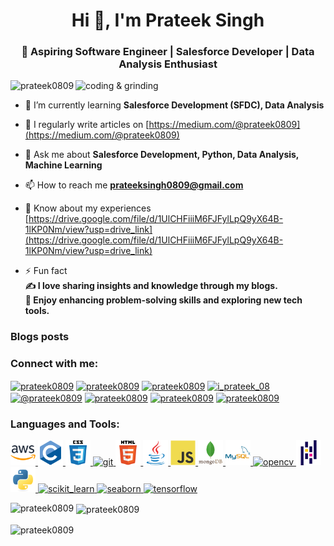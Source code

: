 <h1 align="center">Hi 👋, I'm Prateek Singh</h1>
<h3 align="center">🌟 Aspiring Software Engineer | Salesforce Developer | Data Analysis Enthusiast</h3>

<img align="right" alt="coding & grinding" width=400 src="https://i.pinimg.com/originals/54/e3/7d/54e37d8074ebcde1d96c77d7b2a7f310.gif">

<p align="left"> <img src="https://komarev.com/ghpvc/?username=prateek0809&label=Profile%20views&color=0e75b6&style=flat" alt="prateek0809" /> </p>

- 🌱 I’m currently learning **Salesforce Development (SFDC), Data Analysis**

- 📝 I regularly write articles on [https://medium.com/@prateek0809](https://medium.com/@prateek0809)

- 💬 Ask me about **Salesforce Development, Python, Data Analysis, Machine Learning**

- 📫 How to reach me **prateeksingh0809@gmail.com**

- 📄 Know about my experiences [https://drive.google.com/file/d/1UlCHFiiiM6FJFylLpQ9yX64B-1lKP0Nm/view?usp=drive_link](https://drive.google.com/file/d/1UlCHFiiiM6FJFylLpQ9yX64B-1lKP0Nm/view?usp=drive_link)

- ⚡ Fun fact <br> **✍️ I love sharing insights and knowledge through my blogs. <br>🎨 Enjoy enhancing problem-solving skills and exploring new tech tools.**

### Blogs posts
<!-- BLOG-POST-LIST:START -->
<!-- BLOG-POST-LIST:END -->

<h3 align="left">Connect with me:</h3>
<p align="left">
<a href="https://linkedin.com/in/prateek0809" target="blank"><img align="center" src="https://raw.githubusercontent.com/rahuldkjain/github-profile-readme-generator/master/src/images/icons/Social/linked-in-alt.svg" alt="prateek0809" height="30" width="40" /></a>
<a href="https://kaggle.com/prateek0809" target="blank"><img align="center" src="https://raw.githubusercontent.com/rahuldkjain/github-profile-readme-generator/master/src/images/icons/Social/kaggle.svg" alt="prateek0809" height="30" width="40" /></a>
<a href="https://fb.com/prateek0809" target="blank"><img align="center" src="https://raw.githubusercontent.com/rahuldkjain/github-profile-readme-generator/master/src/images/icons/Social/facebook.svg" alt="prateek0809" height="30" width="40" /></a>
<a href="https://instagram.com/i_prateek_08" target="blank"><img align="center" src="https://raw.githubusercontent.com/rahuldkjain/github-profile-readme-generator/master/src/images/icons/Social/instagram.svg" alt="i_prateek_08" height="30" width="40" /></a>
<a href="https://medium.com/@prateek0809" target="blank"><img align="center" src="https://raw.githubusercontent.com/rahuldkjain/github-profile-readme-generator/master/src/images/icons/Social/medium.svg" alt="@prateek0809" height="30" width="40" /></a>
<a href="https://www.codechef.com/users/prateek0809" target="blank"><img align="center" src="https://cdn.jsdelivr.net/npm/simple-icons@3.1.0/icons/codechef.svg" alt="prateek0809" height="30" width="40" /></a>
<a href="https://www.hackerrank.com/prateek0809" target="blank"><img align="center" src="https://raw.githubusercontent.com/rahuldkjain/github-profile-readme-generator/master/src/images/icons/Social/hackerrank.svg" alt="prateek0809" height="30" width="40" /></a>
<a href="https://www.leetcode.com/prateek0809" target="blank"><img align="center" src="https://raw.githubusercontent.com/rahuldkjain/github-profile-readme-generator/master/src/images/icons/Social/leet-code.svg" alt="prateek0809" height="30" width="40" /></a>
</p>

<h3 align="left">Languages and Tools:</h3>
<p align="left"> <a href="https://aws.amazon.com" target="_blank" rel="noreferrer"> <img src="https://raw.githubusercontent.com/devicons/devicon/master/icons/amazonwebservices/amazonwebservices-original-wordmark.svg" alt="aws" width="40" height="40"/> </a> <a href="https://www.cprogramming.com/" target="_blank" rel="noreferrer"> <img src="https://raw.githubusercontent.com/devicons/devicon/master/icons/c/c-original.svg" alt="c" width="40" height="40"/> </a> <a href="https://www.w3schools.com/css/" target="_blank" rel="noreferrer"> <img src="https://raw.githubusercontent.com/devicons/devicon/master/icons/css3/css3-original-wordmark.svg" alt="css3" width="40" height="40"/> </a> <a href="https://git-scm.com/" target="_blank" rel="noreferrer"> <img src="https://www.vectorlogo.zone/logos/git-scm/git-scm-icon.svg" alt="git" width="40" height="40"/> </a> <a href="https://www.w3.org/html/" target="_blank" rel="noreferrer"> <img src="https://raw.githubusercontent.com/devicons/devicon/master/icons/html5/html5-original-wordmark.svg" alt="html5" width="40" height="40"/> </a> <a href="https://www.java.com" target="_blank" rel="noreferrer"> <img src="https://raw.githubusercontent.com/devicons/devicon/master/icons/java/java-original.svg" alt="java" width="40" height="40"/> </a> <a href="https://developer.mozilla.org/en-US/docs/Web/JavaScript" target="_blank" rel="noreferrer"> <img src="https://raw.githubusercontent.com/devicons/devicon/master/icons/javascript/javascript-original.svg" alt="javascript" width="40" height="40"/> </a> <a href="https://www.mongodb.com/" target="_blank" rel="noreferrer"> <img src="https://raw.githubusercontent.com/devicons/devicon/master/icons/mongodb/mongodb-original-wordmark.svg" alt="mongodb" width="40" height="40"/> </a> <a href="https://www.mysql.com/" target="_blank" rel="noreferrer"> <img src="https://raw.githubusercontent.com/devicons/devicon/master/icons/mysql/mysql-original-wordmark.svg" alt="mysql" width="40" height="40"/> </a> <a href="https://opencv.org/" target="_blank" rel="noreferrer"> <img src="https://www.vectorlogo.zone/logos/opencv/opencv-icon.svg" alt="opencv" width="40" height="40"/> </a> <a href="https://pandas.pydata.org/" target="_blank" rel="noreferrer"> <img src="https://raw.githubusercontent.com/devicons/devicon/2ae2a900d2f041da66e950e4d48052658d850630/icons/pandas/pandas-original.svg" alt="pandas" width="40" height="40"/> </a> <a href="https://www.python.org" target="_blank" rel="noreferrer"> <img src="https://raw.githubusercontent.com/devicons/devicon/master/icons/python/python-original.svg" alt="python" width="40" height="40"/> </a> <a href="https://scikit-learn.org/" target="_blank" rel="noreferrer"> <img src="https://upload.wikimedia.org/wikipedia/commons/0/05/Scikit_learn_logo_small.svg" alt="scikit_learn" width="40" height="40"/> </a> <a href="https://seaborn.pydata.org/" target="_blank" rel="noreferrer"> <img src="https://seaborn.pydata.org/_images/logo-mark-lightbg.svg" alt="seaborn" width="40" height="40"/> </a> <a href="https://www.tensorflow.org" target="_blank" rel="noreferrer"> <img src="https://www.vectorlogo.zone/logos/tensorflow/tensorflow-icon.svg" alt="tensorflow" width="40" height="40"/> </a> </p>

<p><img align="left" src="https://github-readme-stats.vercel.app/api/top-langs?username=prateek0809&show_icons=true&locale=en&layout=compact" alt="prateek0809" /></p>

<p>&nbsp;<img align="center" src="https://github-readme-stats.vercel.app/api?username=prateek0809&show_icons=true&locale=en" alt="prateek0809" /></p>

<p><img align="center" src="https://github-readme-streak-stats.herokuapp.com/?user=prateek0809&" alt="prateek0809" /></p>

